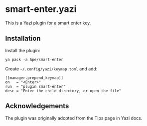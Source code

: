 # smart-enter.yazi

This is a Yazi plugin for a smart enter key.

## Installation

Install the plugin:

```
ya pack -a Ape/smart-enter
```

Create `~/.config/yazi/keymap.toml` and add:

```
[[manager.prepend_keymap]]
on   = "<Enter>"
run  = "plugin smart-enter"
desc = "Enter the child directory, or open the file"
```

## Acknowledgements

The plugin was originally adopted from the Tips page in Yazi docs.
